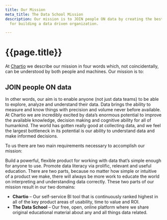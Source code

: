 ```yaml
---
title: Our Mission
meta_title: The Data School Mission
description: Our mission is to JOIN people ON data by creating the best free resources
  for building a data driven organization.

---
```

<h1 class="title centered mb-5" >{{page.title}}</h1>

At [Chartio](https://chartio.com/) we describe our mission in four words which, not coincidentally, can be understood by both people and machines. Our mission is to:

## JOIN people ON data

In other words, our aim is to enable anyone (not just data teams) to be able to explore, analyze and understand their data. Data brings the ability to measure and know things with precision and volume never before available. At Chartio we are incredibly excited by data’s enormous potential to improve the available knowledge, decision making and cognitive ability for all of humankind. The world has gotten really good at collecting data, and we feel the largest bottleneck in its potential is our ability to understand data and make informed decisions.

To us there are two main requirements necessary to accomplish our mission:

Build a powerful, flexible product for working with data that’s simple enough for anyone to use.
Promote data literacy via prolific, relevant and useful education.
There are two parts, because no matter how simple or intuitive of a product we make, there will always be more work to educate the world on interpreting and understanding data correctly. These two parts of our mission result in our two domains:

* **Chartio** – Our self-service BI tool that is continuously ranked highest in all of the key product areas of usability, time to value and ROI.
* **‍The Data School** – Our free, open, online platform where we share original educational material about any and all things data related.